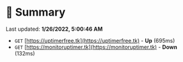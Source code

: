 # 📖 Summary
Last updated: **1/26/2022, 5:00:46 AM**

- `GET` [https://uptimerfree.tk](https://uptimerfree.tk) - **Up** (695ms)
- `GET` [https://monitoruptimer.tk](https://monitoruptimer.tk) - **Down** (132ms)
